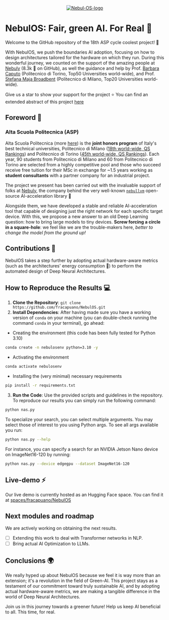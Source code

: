 <div align="center">
  <a href="https://ibb.co/gTkPrng">
    <img src="https://i.ibb.co/FXYXZfD/Nebul-OS-logo.png" alt="Nebul-OS-logo" border="0">
  </a>
</div>

# NebulOS: Fair, green AI. For Real 🌿
Welcome to the GitHub repository of the 18th ASP cycle coolest project! 🚀

With NebulOS, we push the boundaries AI adoption, focusing on how to design architectures tailored for the hardware on which they run.
During this wonderful journey, we counted on the support of the amazing people at [Nebuly](https://www.nebuly.com/) (8.3k 🌟 on GitHub), as well the guidance and help by Prof. [Barbara Caputo](linkedin.com/in/barbara-caputo-a610201a7/?originalSubdomain=it) (Politecnico di Torino, Top50 Universities world-wide), and Prof. [Stefana Maja Broadbent](https://www.linkedin.com/in/stefanabroadbent/?originalSubdomain=uk) (Politecnico di Milano, Top20 Universities world-wide).

Give us a star to show your support for the project ⭐
You can find an extended abstract of this project [here](https://sites.google.com/view/nebulos)

## Foreword 📝
### Alta Scuola Politecnica (ASP)
Alta Scuola Politecnica (more [here](https://www.asp-poli.it/)) is the **joint honors program** of Italy's best technical universities, Politecnico di Milano ([18th world-wide, QS Rankings](https://www.topuniversities.com/university-rankings/university-subject-rankings/2023/engineering-technology?&page=1)) and Politecnico di Torino ([45th world-wide, QS Rankings](https://www.topuniversities.com/university-rankings/university-subject-rankings/2023/engineering-technology?&page=1)). 
Each year, 90 students from Politecnico di Milano and 60 from Politecnico di Torino are selected from a highly competitive pool and those who succeed receive free tuition for their MSc in exchange for ~1.5 years working as **student consultants** with a partner company for an industrial project.

The project we present has been carried out with the invaluable support of folks at [Nebuly](https://www.nebuly.com/), the company behind the very well-known [`nebullvm`](https://github.com/nebuly-ai/nebuly/tree/main/optimization/nebullvm) open-source AI-acceleration library 🚀

Alongside them, we have developed a stable and reliable AI-acceleration tool that capable of designing just the right network for each specific target device. 
With this, we propose a new answer to an old Deep Learning question: how to bring large models to tiny devices. **Screw forcing a circle in a square-hole**: we feel like we are the trouble-makers here, *better to change the model from the ground up!*

## Contributions 🌟
NebulOS takes a step further by adopting actual hardware-aware metrics (such as the architectures' energy consumption 🌿) to perform the automated design of Deep Neural Architectures.

## How to Reproduce the Results 💻
1. **Clone the Repository**: `git clone https://github.com/fracapuano/NebulOS.git`
2. **Install Dependencies**: 
After having made sure you have a working version of `conda` on your machine (you can double-check running the command `conda` in your terminal), go ahead:
- Creating the environment (this code has been fully tested for Python 3.10)
```bash
conda create -n nebulosenv python=3.10 -y
```
- Activating the environment
```bash
conda activate nebulosenv
```
- Installing the (very minimal) necessary requirements
```bash
pip install -r requirements.txt
```
3. **Run the Code**: Use the provided scripts and guidelines in the repository.
To reproduce our results you can simply run the following command:
```bash
python nas.py
```

To specialize your search, you can select multiple arguments. You may select those of interest to you using Python args. To see all args available you run:

```bash
python nas.py --help
```

For instance, you can specify a search for an NVIDIA Jetson Nano device on ImageNet16-120 by running:
```bash
python nas.py --device edgegpu --dataset ImageNet16-120
```
## Live-demo ⚡
Our live demo is currently hosted as an Hugging Face space. You can find it at [spaces/fracapuano/NebulOS](https://huggingface.co/spaces/fracapuano/NebulOS)

## Next modules and roadmap
We are actively working on obtaining the next results.

- [ ] Extending this work to deal with Transformer networks in NLP.
- [ ] Bring actual AI Optimization to LLMs.

## Conclusions 🌍
We really hyped up about NebulOS because we feel it is way more than an extension; it's a revolution in the field of Green-AI. This project stays as a testament of our commitment toward truly sustainable AI, and by adopting actual hardware-aware metrics, we are making a tangible difference in the world of Deep Neural Architectures. 

Join us in this journey towards a greener future! Help us keep AI beneficial to all. This time, for real.

